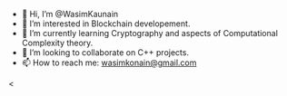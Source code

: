 - 👋 Hi, I’m @WasimKaunain
- 👀 I’m interested in Blockchain developement.
- 🌱 I’m currently learning Cryptography and aspects of Computational Complexity theory.
- 💞️ I’m looking to collaborate on C++ projects.
- 📫 How to reach me: wasimkonain@gmail.com

<<!---
WasimKaunain/WasimKaunain is a ✨ special ✨ repository because its `README.md` (this file) appears on your GitHub profile.
You can click the Preview link to take a look at your changes
-->
